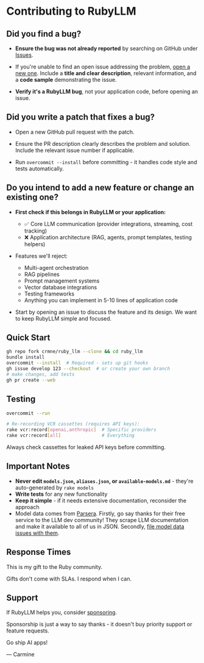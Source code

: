 # Contributing to RubyLLM

## Did you find a bug?

* **Ensure the bug was not already reported** by searching on GitHub under [Issues](https://github.com/crmne/ruby_llm/issues).

* If you're unable to find an open issue addressing the problem, [open a new one](https://github.com/crmne/ruby_llm/issues/new). Include a **title and clear description**, relevant information, and a **code sample** demonstrating the issue.

* **Verify it's a RubyLLM bug**, not your application code, before opening an issue.

## Did you write a patch that fixes a bug?

* Open a new GitHub pull request with the patch.

* Ensure the PR description clearly describes the problem and solution. Include the relevant issue number if applicable.

* Run `overcommit --install` before committing - it handles code style and tests automatically.

## Do you intend to add a new feature or change an existing one?

* **First check if this belongs in RubyLLM or your application:**
  - ✅ Core LLM communication (provider integrations, streaming, cost tracking)
  - ❌ Application architecture (RAG, agents, prompt templates, testing helpers)

* Features we'll reject:
  - Multi-agent orchestration
  - RAG pipelines
  - Prompt management systems
  - Vector database integrations
  - Testing frameworks
  - Anything you can implement in 5-10 lines of application code

* Start by opening an issue to discuss the feature and its design. We want to keep RubyLLM simple and focused.

## Quick Start

```bash
gh repo fork crmne/ruby_llm --clone && cd ruby_llm
bundle install
overcommit --install  # Required - sets up git hooks
gh issue develop 123 --checkout  # or create your own branch
# make changes, add tests
gh pr create --web
```

## Testing

```bash
overcommit --run

# Re-recording VCR cassettes (requires API keys):
rake vcr:record[openai,anthropic]  # Specific providers
rake vcr:record[all]               # Everything
```

Always check cassettes for leaked API keys before committing.

## Important Notes

* **Never edit `models.json`, `aliases.json`, or `available-models.md`** - they're auto-generated by `rake models`
* **Write tests** for any new functionality
* **Keep it simple** - if it needs extensive documentation, reconsider the approach
* Model data comes from [Parsera](https://parsera.org). Firstly, go say thanks for their free service to the LLM dev community! They scrape LLM documentation and make it available to all of us in JSON. Secondly, [file model data issues with them](https://github.com/parsera-labs/api-llm-specs/issues).

## Response Times

This is my gift to the Ruby community.

Gifts don't come with SLAs. I respond when I can.

## Support

If RubyLLM helps you, consider [sponsoring](https://github.com/sponsors/crmne).

Sponsorship is just a way to say thanks - it doesn't buy priority support or feature requests.

Go ship AI apps!

— Carmine
